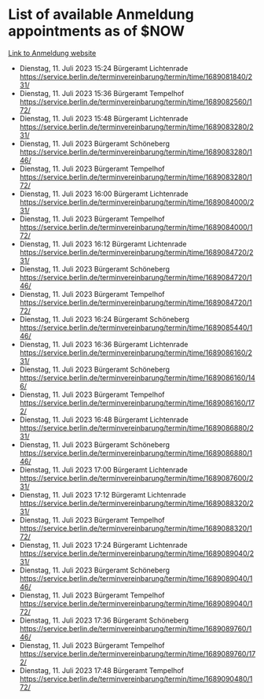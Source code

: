 # List of available Anmeldung appointments as of $NOW
[Link to Anmeldung website](https://service.berlin.de/terminvereinbarung/termin/tag.php?termin=1&anliegen[]=120686&dienstleisterlist=122210,122217,327316,122219,327312,122227,327314,122231,327346,122243,327348,122254,122252,329742,122260,329745,122262,329748,122271,327278,122273,327274,122277,327276,330436,122280,327294,122282,327290,122284,327292,122291,327270,122285,327266,122286,327264,122296,327268,150230,329760,122297,327286,122294,327284,122312,329763,122314,329775,122304,327330,122311,327334,122309,327332,317869,122281,327352,122279,329772,122283,122276,327324,122274,327326,122267,329766,122246,327318,122251,327320,122257,327322,122208,327298,122226,327300&herkunft=http%3A%2F%2Fservice.berlin.de%2Fdienstleistung%2F120686%2F)
- Dienstag, 11. Juli 2023 15:24 Bürgeramt Lichtenrade https://service.berlin.de/terminvereinbarung/termin/time/1689081840/231/
- Dienstag, 11. Juli 2023 15:36 Bürgeramt Tempelhof https://service.berlin.de/terminvereinbarung/termin/time/1689082560/172/
- Dienstag, 11. Juli 2023 15:48 Bürgeramt Lichtenrade https://service.berlin.de/terminvereinbarung/termin/time/1689083280/231/
- Dienstag, 11. Juli 2023  Bürgeramt Schöneberg https://service.berlin.de/terminvereinbarung/termin/time/1689083280/146/
- Dienstag, 11. Juli 2023  Bürgeramt Tempelhof https://service.berlin.de/terminvereinbarung/termin/time/1689083280/172/
- Dienstag, 11. Juli 2023 16:00 Bürgeramt Lichtenrade https://service.berlin.de/terminvereinbarung/termin/time/1689084000/231/
- Dienstag, 11. Juli 2023  Bürgeramt Tempelhof https://service.berlin.de/terminvereinbarung/termin/time/1689084000/172/
- Dienstag, 11. Juli 2023 16:12 Bürgeramt Lichtenrade https://service.berlin.de/terminvereinbarung/termin/time/1689084720/231/
- Dienstag, 11. Juli 2023  Bürgeramt Schöneberg https://service.berlin.de/terminvereinbarung/termin/time/1689084720/146/
- Dienstag, 11. Juli 2023  Bürgeramt Tempelhof https://service.berlin.de/terminvereinbarung/termin/time/1689084720/172/
- Dienstag, 11. Juli 2023 16:24 Bürgeramt Schöneberg https://service.berlin.de/terminvereinbarung/termin/time/1689085440/146/
- Dienstag, 11. Juli 2023 16:36 Bürgeramt Lichtenrade https://service.berlin.de/terminvereinbarung/termin/time/1689086160/231/
- Dienstag, 11. Juli 2023  Bürgeramt Schöneberg https://service.berlin.de/terminvereinbarung/termin/time/1689086160/146/
- Dienstag, 11. Juli 2023  Bürgeramt Tempelhof https://service.berlin.de/terminvereinbarung/termin/time/1689086160/172/
- Dienstag, 11. Juli 2023 16:48 Bürgeramt Lichtenrade https://service.berlin.de/terminvereinbarung/termin/time/1689086880/231/
- Dienstag, 11. Juli 2023  Bürgeramt Schöneberg https://service.berlin.de/terminvereinbarung/termin/time/1689086880/146/
- Dienstag, 11. Juli 2023 17:00 Bürgeramt Lichtenrade https://service.berlin.de/terminvereinbarung/termin/time/1689087600/231/
- Dienstag, 11. Juli 2023 17:12 Bürgeramt Lichtenrade https://service.berlin.de/terminvereinbarung/termin/time/1689088320/231/
- Dienstag, 11. Juli 2023  Bürgeramt Tempelhof https://service.berlin.de/terminvereinbarung/termin/time/1689088320/172/
- Dienstag, 11. Juli 2023 17:24 Bürgeramt Lichtenrade https://service.berlin.de/terminvereinbarung/termin/time/1689089040/231/
- Dienstag, 11. Juli 2023  Bürgeramt Schöneberg https://service.berlin.de/terminvereinbarung/termin/time/1689089040/146/
- Dienstag, 11. Juli 2023  Bürgeramt Tempelhof https://service.berlin.de/terminvereinbarung/termin/time/1689089040/172/
- Dienstag, 11. Juli 2023 17:36 Bürgeramt Schöneberg https://service.berlin.de/terminvereinbarung/termin/time/1689089760/146/
- Dienstag, 11. Juli 2023  Bürgeramt Tempelhof https://service.berlin.de/terminvereinbarung/termin/time/1689089760/172/
- Dienstag, 11. Juli 2023 17:48 Bürgeramt Tempelhof https://service.berlin.de/terminvereinbarung/termin/time/1689090480/172/
